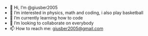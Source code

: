 - 👋 Hi, I’m @giusber2005
- 👀 I’m interested in physics, math and coding, i also play basketball
- 🌱 I’m currently learning how to code
- 💞️ I’m looking to collaborate on everybody
- 📫 How to reach me: giusber2005@gmail.com
<!---
giusber2005/giusber2005 is a ✨ special ✨ repository because its `README.md` (this file) appears on your GitHub profile.
You can click the Preview link to take a look at your changes.
--->
